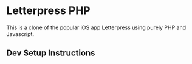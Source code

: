 Letterpress PHP
===============

This is a clone of the popular iOS app Letterpress using purely PHP and Javascript.

Dev Setup Instructions
----------------------


